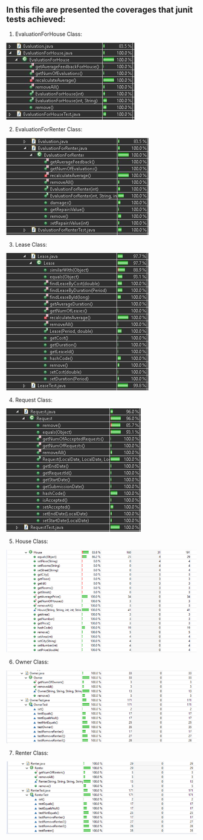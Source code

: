In this file are presented the coverages that junit tests achieved:
------

1. EvaluationForHouse Class:

![](EvaluationForHouse_Coverages.JPG)


2. EvaluationForRenter Class:

![](EvaluationForRenter_Coverages.JPG)


3. Lease Class:      

![](Lease_Coverages.JPG)


4. Request Class:      

![](Request_Coverages.JPG)


5. House Class:

![](HouseCoverageReport.png)


6. Owner Class:

![](owner_Coverage_Report.png)


7. Renter Class:

![](RenterCoverageReport.png)
